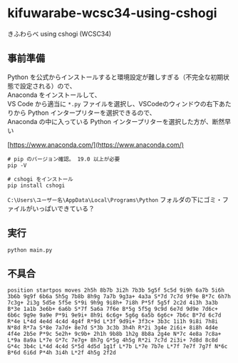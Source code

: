 # kifuwarabe-wcsc34-using-cshogi

きふわらべ using cshogi (WCSC34)

## 事前準備

Python を公式からインストールすると環境設定が難しすぎる（不完全な初期状態で設定される）ので、  
Anaconda をインストールして、  
VS Code から適当に `*.py` ファイルを選択し、VSCodeのウィンドウの右下あたりから Python インタープリターを選択できるので、  
Anaconda の中に入っている Python インタープリターを選択した方が、断然早い  

[https://www.anaconda.com/](https://www.anaconda.com/)  

```shell
# pip のバージョン確認。 19.0 以上が必要
pip -V

# cshogi をインストール
pip install cshogi
```

`C:\Users\ユーザー名\AppData\Local\Programs\Python` フォルダの下にゴミ・ファイルがいっぱいできている？  


## 実行

```shell
python main.py
```

## 不具合

```
position startpos moves 2h5h 8b7b 3i2h 7b3b 5g5f 5c5d 9i9h 6a7b 5i6h 3b6b 9g9f 6b6a 5h5g 7b8b 8h9g 7a7b 9g3a+ 4a3a S*7d 7c7d 9f9e B*7c 6h7h 7c3g+ 2i3g 5d5e 5f5e S*9i 9h9g 9i8h+ 7i8h P*5f 5g5f 2c2d 4i3h 3a3b B*3e 1a1b 3e6b+ 6a6b S*7f 5a6a 7f6e B*5g 5f5g 9c9d 6e7d 9d9e 7d6c+ 6b6c 9g9e 9a9e P*9i 9e9i+ 8h9i 6c6g+ 5g6g 6a5b 6g6c+ 7b6c B*7d 6c7d R*4e L*4d 4e4d 4c4d 4g4f R*9d L*3f 9d9i+ 3f3c+ 3b3c 1i1h 9i8i 7h8i N*8d R*7a S*8e 7a7d+ 8e7d S*3b 3c3b 3h4h R*2i 3g4e 2i6i+ 8i8h 4d4e 4f4e 2b5e P*9c 5e2h+ 9c9b+ 2h1h 9b8b 1h2g 8b8a 2g4e N*7c 4e8a 7c8a+ L*9a 8a9a L*7e G*7c 7e7g+ 8h7g G*5g 4h5g R*2i 7c7d 2i3i+ 7d8d 8c8d G*4c 3b4c L*4d 4c4d S*5d 4d5d 1g1f L*7b L*7e 7b7e L*7f 7e7f 7g7f N*6c B*6d 6i6d P*4h 3i4h L*2f 4h5g 2f2d
```
